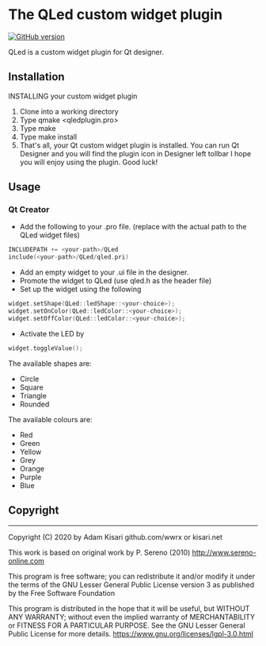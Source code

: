 # The QLed custom widget plugin

[![GitHub version](https://badge.fury.io/gh/qt/qt5.svg)](https://badge.fury.io/gh/qt/qt5)

QLed is a custom widget plugin for Qt designer. 


## Installation
INSTALLING your custom widget plugin
1. Clone into a working directory
2. Type qmake <qledplugin.pro>
3. Type make
4. Type make install
5. That's all, your Qt custom widget plugin is installed. You can run Qt Designer
   and you will find the plugin icon in Designer left tollbar
I hope you will enjoy using the plugin. Good luck!


## Usage
### Qt Creator
* Add the following to your .pro file.
(replace <your-path> with the actual path to the QLed widget files)
```cpp
INCLUDEPATH += <your-path>/QLed
include(<your-path>/QLed/qled.pri)
```
* Add an empty widget to your .ui file in the designer.
* Promote the widget to QLed (use qled.h as the header file)
* Set up the widget using the following
```cpp
widget.setShape(QLed::ledShape::<your-choice>);
widget.setOnColor(QLed::ledColor::<your-choice>);
widget.setOffColor(QLed::ledColor::<your-choice>);
```
* Activate the LED by
```cpp
widget.toggleValue();
```

The available shapes are:
* Circle
* Square
* Triangle
* Rounded

The available colours are:
* Red
* Green
* Yellow
* Grey
* Orange
* Purple
* Blue


## Copyright
---------

Copyright (C) 2020 by Adam Kisari
github.com/wwrx   or   kisari.net
 
This work is based on original work by P. Sereno (2010)
http://www.sereno-online.com
 
This program is free software; you can redistribute it and/or modify
it under the terms of the GNU Lesser General Public License
version 3 as published by the Free Software Foundation
 
This program is distributed in the hope that it will be useful,
but WITHOUT ANY WARRANTY; without even the implied warranty of
MERCHANTABILITY or FITNESS FOR A PARTICULAR PURPOSE.  See the
GNU Lesser General Public License for more details.
https://www.gnu.org/licenses/lgpl-3.0.html


